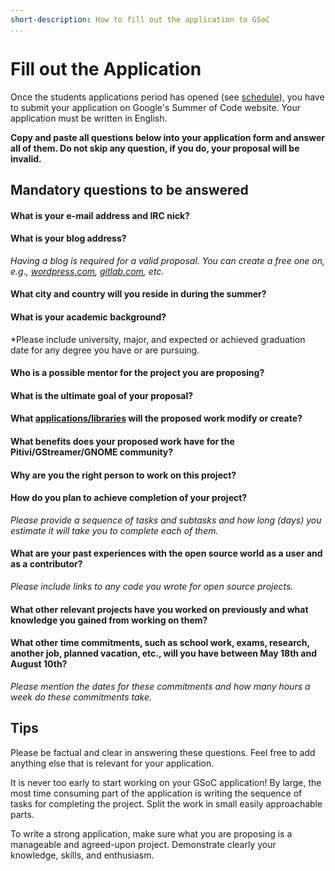 ```yaml
---
short-description: How to fill out the application to GSoC
...
```


# Fill out the Application

Once the students applications period has opened (see
[schedule](https://summerofcode.withgoogle.com/how-it-works/#timeline)),
you have to submit your application on Google's Summer of Code website.
Your application must be written in English.

**Copy and paste all questions below into your application form and
answer all of them. Do not skip any question, if you do, your proposal
will be invalid.**

## Mandatory questions to be answered

#### What is your e-mail address and IRC nick?

#### What is your blog address?

*Having a blog is required for a valid proposal. You can create a free
one on, e.g., [wordpress.com](https://wordpress.com),
[gitlab.com](https://gohugo.io/hosting-and-deployment/hosting-on-gitlab/),
etc.*

#### What city and country will you reside in during the summer?

#### What is your academic background?

*Please include university, major, and expected or achieved graduation
date for any degree you have or are pursuing.

#### Who is a possible mentor for the project you are proposing?

#### What is the ultimate goal of your proposal?

#### What [applications/libraries](Architecture.md) will the proposed work modify or create?

#### What benefits does your proposed work have for the Pitivi/GStreamer/GNOME community?

#### Why are you the right person to work on this project?

#### How do you plan to achieve completion of your project?

*Please provide a sequence of tasks and subtasks and how long (days) you
estimate it will take you to complete each of them.*

#### What are your past experiences with the open source world as a user and as a contributor?

*Please include links to any code you wrote for open source projects.*

#### What other relevant projects have you worked on previously and what knowledge you gained from working on them?

#### What other time commitments, such as school work, exams, research, another job, planned vacation, etc., will you have between May 18th and August 10th?

*Please mention the dates for these commitments and how many hours a
week do these commitments take.*

## Tips

Please be factual and clear in answering these questions. Feel free to
add anything else that is relevant for your application.

It is never too early to start working on your GSoC application! By
large, the most time consuming part of the application is writing the
sequence of tasks for completing the project. Split the work in small
easily approachable parts.

To write a strong application, make sure what you are proposing is a
manageable and agreed-upon project. Demonstrate clearly your knowledge,
skills, and enthusiasm.
